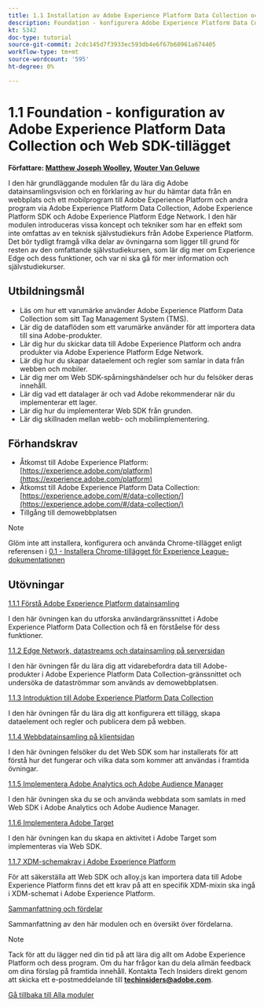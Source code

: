 ```yaml
---
title: 1.1 Installation av Adobe Experience Platform Data Collection och Web SDK-tillägget
description: Foundation - konfigurera Adobe Experience Platform Data Collection och Web SDK-tillägget
kt: 5342
doc-type: tutorial
source-git-commit: 2cdc145d7f3933ec593db4e6f67b60961a674405
workflow-type: tm+mt
source-wordcount: '595'
ht-degree: 0%

---
```


# 1.1 Foundation - konfiguration av Adobe Experience Platform Data Collection och Web SDK-tillägget

**Författare: [Matthew Joseph Woolley](https://www.linkedin.com/in/matthewjwoolley/), [Wouter Van Geluwe](https://www.linkedin.com/in/woutervangeluwe/)**

I den här grundläggande modulen får du lära dig Adobe datainsamlingsvision och en förklaring av hur du hämtar data från en webbplats och ett mobilprogram till Adobe Experience Platform och andra program via Adobe Experience Platform Data Collection, Adobe Experience Platform SDK och Adobe Experience Platform Edge Network. I den här modulen introduceras vissa koncept och tekniker som har en effekt som inte omfattas av en teknisk självstudiekurs från Adobe Experience Platform. Det bör tydligt framgå vilka delar av övningarna som ligger till grund för resten av den omfattande självstudiekursen, som lär dig mer om Experience Edge och dess funktioner, och var ni ska gå för mer information och självstudiekurser.

## Utbildningsmål

- Läs om hur ett varumärke använder Adobe Experience Platform Data Collection som sitt Tag Management System (TMS).
- Lär dig de dataflöden som ett varumärke använder för att importera data till sina Adobe-produkter.
- Lär dig hur du skickar data till Adobe Experience Platform och andra produkter via Adobe Experience Platform Edge Network.
- Lär dig hur du skapar dataelement och regler som samlar in data från webben och mobiler.
- Lär dig mer om Web SDK-spårningshändelser och hur du felsöker deras innehåll.
- Lär dig vad ett datalager är och vad Adobe rekommenderar när du implementerar ett lager.
- Lär dig hur du implementerar Web SDK från grunden.
- Lär dig skillnaden mellan webb- och mobilimplementering.

## Förhandskrav

- Åtkomst till Adobe Experience Platform: [https://experience.adobe.com/platform](https://experience.adobe.com/platform)
- Åtkomst till Adobe Experience Platform Data Collection: [https://experience.adobe.com/#/data-collection/](https://experience.adobe.com/#/data-collection/)
- Tillgång till demowebbplatsen

>[!NOTE]
>
>Glöm inte att installera, konfigurera och använda Chrome-tillägget enligt referensen i [0.1 - Installera Chrome-tillägget för Experience League-dokumentationen](../../gettingstarted/gettingstarted/ex1.md)

## Utövningar

[1.1.1 Förstå Adobe Experience Platform datainsamling](./ex1.md)

I den här övningen kan du utforska användargränssnittet i Adobe Experience Platform Data Collection och få en förståelse för dess funktioner.

[1.1.2 Edge Network, datastreams och datainsamling på serversidan](./ex2.md)

I den här övningen får du lära dig att vidarebefordra data till Adobe-produkter i Adobe Experience Platform Data Collection-gränssnittet och undersöka de dataströmmar som används av demowebbplatsen.

[1.1.3 Introduktion till Adobe Experience Platform Data Collection](./ex3.md)

I den här övningen får du lära dig att konfigurera ett tillägg, skapa dataelement och regler och publicera dem på webben.

[1.1.4 Webbdatainsamling på klientsidan](./ex4.md)

I den här övningen felsöker du det Web SDK som har installerats för att förstå hur det fungerar och vilka data som kommer att användas i framtida övningar.

[1.1.5 Implementera Adobe Analytics och Adobe Audience Manager](./ex5.md)

I den här övningen ska du se och använda webbdata som samlats in med Web SDK i Adobe Analytics och Adobe Audience Manager.

[1.1.6 Implementera Adobe Target](./ex6.md)

I den här övningen kan du skapa en aktivitet i Adobe Target som implementeras via Web SDK.

[1.1.7 XDM-schemakrav i Adobe Experience Platform](./ex7.md)

För att säkerställa att Web SDK och alloy.js kan importera data till Adobe Experience Platform finns det ett krav på att en specifik XDM-mixin ska ingå i XDM-schemat i Adobe Experience Platform.

[Sammanfattning och fördelar](./summary.md)

Sammanfattning av den här modulen och en översikt över fördelarna.

>[!NOTE]
>
>Tack för att du lägger ned din tid på att lära dig allt om Adobe Experience Platform och dess program. Om du har frågor kan du dela allmän feedback om dina förslag på framtida innehåll. Kontakta Tech Insiders direkt genom att skicka ett e-postmeddelande till **techinsiders@adobe.com**.

[Gå tillbaka till Alla moduler](../../../overview.md)
